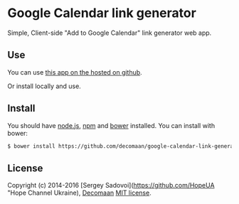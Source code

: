 # Google Calendar link generator

Simple, Client-side "Add to Google Calendar" link generator web app.

## Use

You can use [this app on the hosted on github](http://decomaan.github.io/google-calendar-link-generator/).  

Or install locally and use.

## Install

You should have [node.js](http://nodejs.org), [npm](https://www.npmjs.com/) and [bower](http://bower.io/) installed. You can install with bower: 

```bash
$ bower install https://github.com/decomaan/google-calendar-link-generator
```

## License
Copyright (c) 2014-2016 [Sergey Sadovoi](https://github.com/HopeUA "Hope Channel Ukraine), 
[Decomaan](https://github.com/decomaan) [MIT license](LICENSE).
